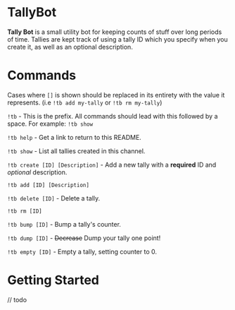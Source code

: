 # TallyBot 
**Tally Bot** is a small utility bot for keeping counts of stuff over long periods of time. Tallies are kept track of using a tally ID which you specify when you create it, as well as an optional description. 

# Commands
Cases where `[]` is shown should be replaced in its entirety with the value it represents. (i.e `!tb add my-tally` or `!tb rm my-tally`)

`!tb` - This is the prefix. All commands should lead with this followed by a space. For example: `!tb show`

`!tb help` - Get a link to return to this README.

`!tb show` - List all tallies created in this channel.

`!tb create [ID] [Description]` - Add a new tally with a **required** ID and _optional_ description.

`!tb add [ID] [Description]`

`!tb delete [ID]` - Delete a tally.

`!tb rm [ID]`

`!tb bump [ID]` - Bump a tally's counter.

`!tb dump [ID]` - ~~Decrease~~ Dump your tally one point!

`!tb empty [ID]` - Empty a tally, setting counter to 0.

# Getting Started
// todo


